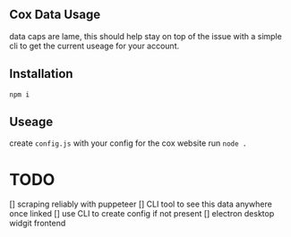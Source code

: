 ## Cox Data Usage
data caps are lame, this should help stay on top of the issue with a simple cli to get the current useage for your account.

## Installation
```npm i```

## Useage
create ```config.js``` with your config for the cox website
run ```node .```

# TODO
[] scraping reliably with puppeteer
[] CLI tool to see this data anywhere once linked
[] use CLI to create config if not present
[] electron desktop widgit frontend
